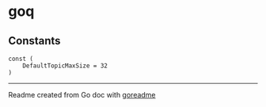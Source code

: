 # goq

## Constants

```golang
const (
    DefaultTopicMaxSize = 32
)
```

---
Readme created from Go doc with [goreadme](https://github.com/posener/goreadme)
